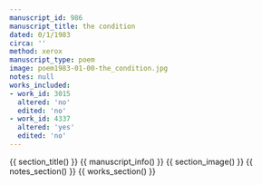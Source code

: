 ```yaml
---
manuscript_id: 986
manuscript_title: the condition
dated: 0/1/1983
circa: ''
method: xerox
manuscript_type: poem
image: poem1983-01-00-the_condition.jpg
notes: null
works_included:
- work_id: 3015
  altered: 'no'
  edited: 'no'
- work_id: 4337
  altered: 'yes'
  edited: 'no'
---
```


{{ section_title() }}
{{ manuscript_info() }}
{{ section_image() }}
{{ notes_section() }}
{{ works_section() }}
